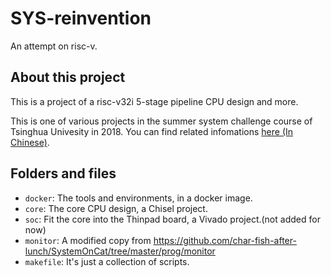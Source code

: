 # SYS-reinvention

An attempt on risc-v.

## About this project

This is a project of a risc-v32i 5-stage pipeline CPU design and more.

This is one of various projects in the summer system challenge course of Tsinghua Univesity in 2018. You can find related infomations [here (In Chinese)](http://os.cs.tsinghua.edu.cn/oscourse/csproject2018).

## Folders and files

- `docker`: The tools and environments, in a docker image.
- `core`: The core CPU design, a Chisel project.
- `soc`: Fit the core into the Thinpad board, a Vivado project.(not added for now)
- `monitor`: A modified copy from https://github.com/char-fish-after-lunch/SystemOnCat/tree/master/prog/monitor
- `makefile`: It's just a collection of scripts.
